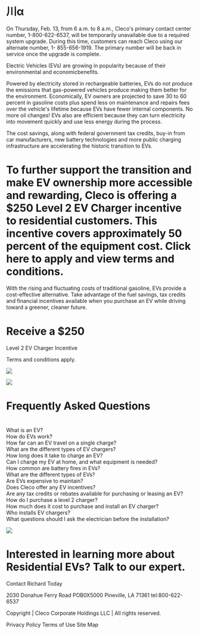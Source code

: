 # 川α  

On Thursday, Feb. 13, from 6 a.m. to 8 a.m., Cleco's primary contact center number, 1-800-622-6537, will be temporarily unavailable due to a required system upgrade. During this time, customers can reach Cleco using our alternate number, 1- 855-656-1919. The primary number will be back in service once the upgrade is complete.  

Electric Vehicles (EVs) are growing in popularity because of their environmental and economicbenefits.  

Powered by electricity stored in rechargeable batteries, EVs do not produce the emissions that gas-powered vehicles produce making them better for the environment. Economically, $\mathsf{E V}$ owners are projected to save 30 to 60 percent in gasoline costs plus spend less on maintenance and repairs fees over the vehicle's lifetime because EVs have fewer internal components. No more oil changes! EVs also are efficient because they can turn electricity into movement quickly and use less energy during the process.  

The cost savings, along with federal government tax credits, buy-in from car manufacturers, new battery technologies and more public charging infrastructure are accelerating the historic transition to EVs.  

# To further support the transition and make EV ownership more accessible and rewarding, Cleco is offering a $\$250$ Level 2 EV Charger incentive to residential customers. This incentive covers approximately 50 percent of the equipment cost. Click here to apply and view terms and conditions.  

With the rising and fluctuating costs of traditional gasoline, EVs provide a cost-effective alternative. Take advantage of the fuel savings, tax credits and financial incentives available when you purchase an EV while driving toward a greener, cleaner future.  

# Receive a \$250  

Level 2 EV Charger Incentive  

Terms and conditions apply.  

![](images/a4d751367eeb0b87a6ae3db2c132df32ef5cef7224acdb01175585c937680635.jpg)  

![](images/ce357261f31c7c087d9b085f045a79ae5220fbfd2ae5228503379dbc00831912.jpg)  

# Frequently Asked Questions  

#  

What is an EV?   
How do EVs work?   
How far can an EV travel on a single charge?   
What are the different types of EV chargers?   
How long does it take to charge an EV?   
Can I charge my EV at home, and what equipment is needed?   
How common are battery fires in EVs?   
What are the different types of EVs?   
Are EVs expensive to maintain?   
Does Cleco offer any EV incentives?   
Are any tax credits or rebates available for purchasing or leasing an EV?   
How do I purchase a level 2 charger?   
How much does it cost to purchase and install an EV charger?   
Who installs EV chargers?   
What questions should I ask the electrician before the installation?  

![](images/765a3a1f62ee36dcc7e381c0cac1c6773a779d45c414b9cf24c553bf7c7c42d4.jpg)  

# Interested in learning more about Residential EVs? Talk to our expert.  

Contact Richard Today  

2030 Donahue Ferry Road POB0X5000 Pineville, LA 71361 tel:800-622-6537  

Copyright | Cleco Corporate Holdings LLC | All rights reserved.  

Privacy Policy Terms of Use Site Map  